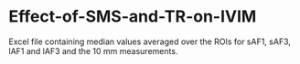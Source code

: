 # Effect-of-SMS-and-TR-on-IVIM
Excel file containing median values averaged over the ROIs for sAF1, sAF3, lAF1 and lAF3 and the 10 mm measurements.
